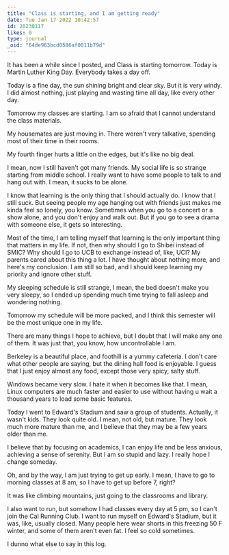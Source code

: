 ```yaml
---
title: "Class is starting, and I am getting ready"
date: Tue Jan 17 2022 10:42:57
id: 20230117
likes: 0
type: journal
_oid: "64de963bcd0586af0011b79d"
---
```

It has been a while since I posted, and Class is starting tomorrow.
Today is Martin Luther King Day. Everybody takes a day off.

Today is a fine day, the sun shining bright and clear sky. But it is
very windy. I did almost nothing, just playing and wasting time all day,
like every other day.

Tomorrow my classes are starting. I am so afraid that I cannot
understand the class materials.

My housemates are just moving in. There weren\'t very talkative,
spending most of their time in their rooms.

My fourth finger hurts a little on the edges, but it\'s like no big
deal.

I mean, now I still haven\'t got many friends. My social life is so
strange starting from middle school. I really want to have some people
to talk to and hang out with. I mean, it sucks to be alone.

I know that learning is the only thing that I should actually do. I know
that I still suck. But seeing people my age hanging out with friends
just makes me kinda feel so lonely, you know. Sometimes when you go to a
concert or a show alone, and you don\'t enjoy and walk out. But if you
go to see a drama with someone else, it gets so interesting.

Most of the time, I am telling myself that learning is the only
important thing that matters in my life. If not, then why should I go to
Shibei instead of SMIC? Why should I go to UCB to exchange instead of,
like, UCI? My parents cared about this thing a lot. I have thought about
nothing more, and here\'s my conclusion. I am still so bad, and I should
keep learning my priority and ignore other stuff.

My sleeping schedule is still strange, I mean, the bed doesn\'t make you
very sleepy, so I ended up spending much time trying to fall asleep and
wondering nothing.

Tomorrow my schedule will be more packed, and I think this semester will
be the most unique one in my life.

There are many things I hope to achieve, but I doubt that I will make
any one of them. It was just that, you know, how uncontrollable I am.

Berkeley is a beautiful place, and foothill is a yummy cafeteria. I
don\'t care what other people are saying, but the dining hall food is
enjoyable. I guess that I just enjoy almost any food, except those very
spicy, salty stuff.

Windows became very slow. I hate it when it becomes like that. I mean,
Linux computers are much faster and easier to use without having u wait
a thousand years to load some basic features.

Today I went to Edward\'s Stadium and saw a group of students. Actually,
it wasn\'t kids. They look quite old. I mean, not old, but mature. They
look much more mature than me, and I believe that they may be a few
years older than me.

I believe that by focusing on academics, I can enjoy life and be less
anxious, achieving a sense of serenity. But I am so stupid and lazy. I
really hope I change someday.

Oh, and by the way, I am just trying to get up early. I mean, I have to
go to morning classes at 8 am, so I have to get up before 7, right?

It was like climbing mountains, just going to the classrooms and
library.

I also want to run, but somehow I had classes every day at 5 pm, so I
can\'t join the Cal Running Club. I want to run myself on Edward\'s
Stadium, but it was, like, usually closed. Many people here wear shorts
in this freezing 50 F winter, and some of them aren\'t even fat. I feel
so cold sometimes.

I dunno what else to say in this log.
